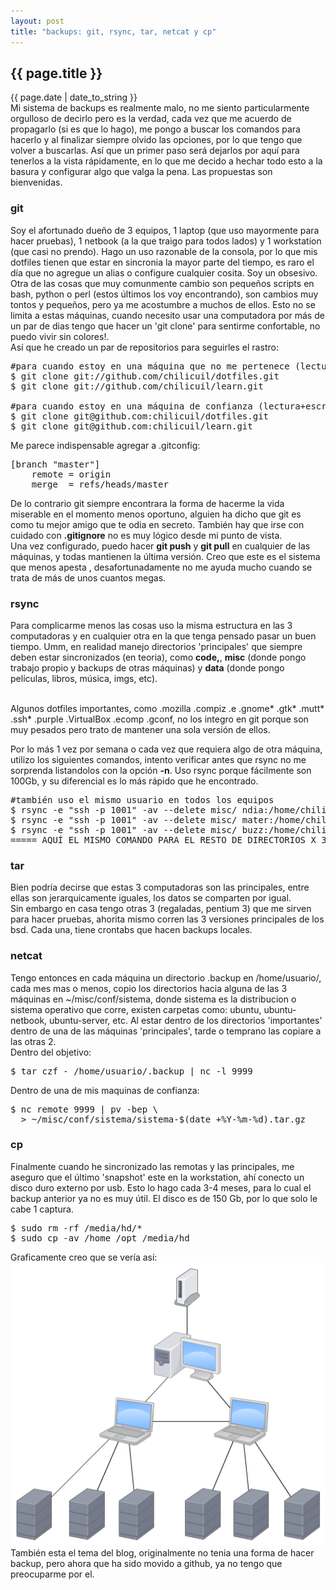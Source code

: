 ```yaml
---
layout: post
title: "backups: git, rsync, tar, netcat y cp"
---
```


<h2>{{ page.title }}</h2>

<div class="publish_date">{{ page.date | date_to_string }}</div>

<div class="p">Mi sistema de backups es realmente malo, no me siento particularmente orgulloso de decirlo pero es la verdad, cada vez que me acuerdo de propagarlo (si es que lo hago), me pongo a buscar los comandos para hacerlo y al finalizar siempre olvido las opciones, por lo que tengo que volver a buscarlas. Así que un primer paso será dejarlos por aquí para tenerlos a la vista rápidamente, en lo que me decido a hechar todo esto a la basura y configurar algo que valga la pena. Las propuestas son bienvenidas.
</div>

<h3>git</h3>

<div class="p">Soy el afortunado dueño de 3 equipos, 1 laptop (que uso mayormente para hacer pruebas), 1 netbook (a la que traigo para todos lados) y 1 workstation (que casi no prendo). Hago un uso razonable de la consola, por lo que mis dotfiles tienen que estar en sincronia la mayor parte del tiempo, es raro el día que no agregue un alias o configure cualquier cosita. Soy un obsesivo. Otra de las cosas que muy comunmente cambio son pequeños scripts en bash, python o perl (estos últimos los voy encontrando), son cambios muy tontos y pequeños, pero ya me acostumbre a muchos de ellos. Esto no se limita a estas máquinas, cuando necesito usar una computadora por más de un par de dias tengo que hacer un 'git clone' para sentirme confortable, no puedo vivir sin colores!.
</div>

<div class="p">Así que he creado un par de repositorios para seguirles el rastro:
</div>

<pre class="sh_sh">
#para cuando estoy en una máquina que no me pertenece (lectura)
$ git clone git://github.com/chilicuil/dotfiles.git 
$ git clone git://github.com/chilicuil/learn.git

#para cuando estoy en una máquina de confianza (lectura+escritura)
$ git clone git@github.com:chilicuil/dotfiles.git 
$ git clone git@github.com:chilicuil/learn.git
</pre>

<div class="p">Me parece indispensable agregar a .gitconfig:
</div>

<pre class="sh_properties">
[branch "master"]
    remote = origin
    merge  = refs/heads/master
</pre>

<div class="p">De lo contrario git siempre encontrara la forma de hacerme la vida miserable en el momento menos oportuno, alguien ha dicho que git es como tu mejor amigo que te odia en secreto. También hay que irse con cuidado con <strong>.gitignore</strong> no es muy lógico desde mi punto de vista.
</div>

<div class="p">Una vez configurado, puedo hacer <strong>git push</strong> y <strong>git pull</strong> en cualquier de las máquinas, y todas mantienen la última versión. Creo que este es el sistema que menos apesta , desafortunadamente no me ayuda mucho cuando se trata de más de unos cuantos megas.
</div>

<h3>rsync</h3>

<div class="p">Para complicarme menos las cosas uso la misma estructura en las 3 computadoras y en cualquier otra en la que tenga pensado pasar un buen tiempo. Umm, en realidad manejo directorios 'principales' que siempre deben estar sincronizados (en teoria), como <strong>code,</strong>, <strong>misc</strong> (donde pongo trabajo propio y backups de otras máquinas) y <strong>data</strong> (donde pongo películas, libros, música, imgs, etc).<br><br>

Algunos dotfiles importantes, como .mozilla .compiz .e .gnome* .gtk* .mutt* .ssh* .purple .VirtualBox .ecomp .gconf, no los integro en git porque son muy pesados pero trato de mantener una sola versión de ellos.
</div>

<div class="p">Por lo más 1 vez por semana o cada vez que requiera algo de otra máquina, utilizo los siguientes comandos, intento verificar antes que rsync no me sorprenda listandolos con la opción <strong>-n</strong>. Uso rsync porque fácilmente son 100Gb, y su diferencial es lo más rápido que he encontrado.
</div>

<pre class="sh_sh">
#también uso el mismo usuario en todos los equipos
$ rsync -e "ssh -p 1001" -av --delete misc/ ndia:/home/chilicuil/misc   
$ rsync -e "ssh -p 1001" -av --delete misc/ mater:/home/chilicuil/misc
$ rsync -e "ssh -p 1001" -av --delete misc/ buzz:/home/chilicuil/misc
===== AQUÍ EL MISMO COMANDO PARA EL RESTO DE DIRECTORIOS X 3 =====
</pre>

<h3>tar</h3>

<div class="p">Bien podría decirse que estas 3 computadoras son las principales, entre ellas son jerarquicamente iguales, los datos se comparten por igual.
</div>

<div class="p">Sin embargo en casa tengo otras 3 (regaladas, pentium 3) que me sirven para hacer pruebas, ahorita mismo corren las 3 versiones principales de los bsd. Cada una, tiene crontabs que hacen backups locales.
</div>

<h3>netcat</h3>

<div class="p">Tengo entonces en cada máquina un directorio .backup en /home/usuario/, cada mes mas o menos, copio los directorios hacia alguna de las 3 máquinas en ~/misc/conf/sistema, donde sistema es la distribucion o sistema operativo que corre, existen carpetas como: ubuntu, ubuntu-netbook, ubuntu-server, etc. Al estar dentro de los directorios 'importantes' dentro de una de las máquinas 'principales', tarde o temprano las copiare a las otras 2.
</div>

<div class="p">Dentro del objetivo:
</div>

<pre class="sh_sh">
$ tar czf - /home/usuario/.backup | nc -l 9999
</pre>

<div class="p">Dentro de una de mis maquinas de confianza:
</div>

<pre class="sh_sh">
$ nc remote 9999 | pv -bep \
  > ~/misc/conf/sistema/sistema-$(date +%Y-%m-%d).tar.gz
</pre>

<h3>cp</h3>

<div class="p">Finalmente cuando he sincronizado las remotas y las principales, me aseguro que el último 'snapshot' este en la workstation, ahí conecto un disco duro externo por usb. Esto lo hago cada 3-4 meses, para lo cual el backup anterior ya no es muy útil. El disco es de 150 Gb, por lo que solo le cabe 1 captura.
</div>

<pre class="sh_sh">
$ sudo rm -rf /media/hd/*
$ sudo cp -av /home /opt /media/hd
</pre>

<div class="p">Graficamente creo que se vería así:
</div>

<div style="text-align: center;">
<a href="/assets/img/35.png" target="_blank"><img src="/assets/img/35.png"></a>
</div>

<div class="p">También esta el tema del blog, originalmente no tenia una forma de hacer backup, pero ahora que ha sido movido a github, ya no tengo que preocuparme por el.
</div>
